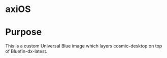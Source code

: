 # axiOS

# Purpose

This is a custom Universal Blue image which layers cosmic-desktop on top of Bluefin-dx-latest. 
